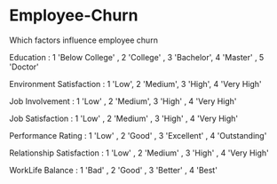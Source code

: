 # Employee-Churn
Which factors influence employee churn

Education : 1 'Below College' , 2 'College' , 3 'Bachelor', 4 'Master' , 5 'Doctor'

Environment Satisfaction : 1 'Low', 2 'Medium', 3 'High', 4 'Very High'

Job Involvement : 1 'Low' , 2 'Medium', 3 'High' , 4 'Very High'

Job Satisfaction : 1 'Low' , 2 'Medium' , 3 'High' , 4 'Very High'

Performance Rating : 1 'Low' , 2 'Good' , 3 'Excellent' , 4 'Outstanding'

Relationship Satisfaction : 1 'Low' , 2 'Medium' , 3 'High' , 4 'Very High'

WorkLife Balance : 1 'Bad' , 2 'Good' , 3 'Better' , 4 'Best'

